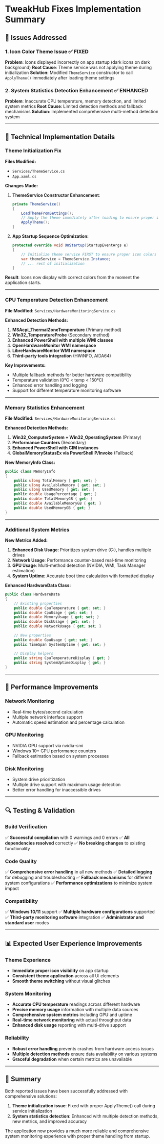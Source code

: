 # TweakHub Fixes Implementation Summary

## 🎯 **Issues Addressed**

### 1. **Icon Color Theme Issue** ✅ **FIXED**
**Problem**: Icons displayed incorrectly on app startup (dark icons on dark background)
**Root Cause**: Theme service was not applying theme during initialization
**Solution**: Modified `ThemeService` constructor to call `ApplyTheme()` immediately after loading theme settings

### 2. **System Statistics Detection Enhancement** ✅ **ENHANCED**
**Problem**: Inaccurate CPU temperature, memory detection, and limited system metrics
**Root Cause**: Limited detection methods and fallback mechanisms
**Solution**: Implemented comprehensive multi-method detection system

---

## 🔧 **Technical Implementation Details**

### **Theme Initialization Fix**

**Files Modified:**
- `Services/ThemeService.cs`
- `App.xaml.cs`

**Changes Made:**
1. **ThemeService Constructor Enhancement**:
   ```csharp
   private ThemeService()
   {
       LoadThemeFromSettings();
       // Apply the theme immediately after loading to ensure proper initialization
       ApplyTheme();
   }
   ```

2. **App Startup Sequence Optimization**:
   ```csharp
   protected override void OnStartup(StartupEventArgs e)
   {
       // Initialize theme service FIRST to ensure proper icon colors from startup
       var themeService = ThemeService.Instance;
       // ... rest of initialization
   }
   ```

**Result**: Icons now display with correct colors from the moment the application starts.

---

### **CPU Temperature Detection Enhancement**

**File Modified:** `Services/HardwareMonitoringService.cs`

**Enhanced Detection Methods:**
1. **MSAcpi_ThermalZoneTemperature** (Primary method)
2. **Win32_TemperatureProbe** (Secondary method)
3. **Enhanced PowerShell with multiple WMI classes**
4. **OpenHardwareMonitor WMI namespace**
5. **LibreHardwareMonitor WMI namespace**
6. **Third-party tools integration** (HWiNFO, AIDA64)

**Key Improvements:**
- Multiple fallback methods for better hardware compatibility
- Temperature validation (0°C < temp < 150°C)
- Enhanced error handling and logging
- Support for different temperature monitoring software

---

### **Memory Statistics Enhancement**

**File Modified:** `Services/HardwareMonitoringService.cs`

**Enhanced Detection Methods:**
1. **Win32_ComputerSystem + Win32_OperatingSystem** (Primary)
2. **Performance Counters** (Secondary)
3. **Enhanced PowerShell with CIM instances**
4. **GlobalMemoryStatusEx via PowerShell P/Invoke** (Fallback)

**New MemoryInfo Class:**
```csharp
public class MemoryInfo
{
    public ulong TotalMemory { get; set; }
    public ulong AvailableMemory { get; set; }
    public ulong UsedMemory { get; set; }
    public double UsagePercentage { get; }
    public double TotalMemoryGB { get; }
    public double AvailableMemoryGB { get; }
    public double UsedMemoryGB { get; }
}
```

---

### **Additional System Metrics**

**New Metrics Added:**
1. **Enhanced Disk Usage**: Prioritizes system drive (C:), handles multiple drives
2. **Network Usage**: Performance counter-based real-time monitoring
3. **GPU Usage**: Multi-method detection (NVIDIA, WMI, Task Manager estimation)
4. **System Uptime**: Accurate boot time calculation with formatted display

**Enhanced HardwareData Class:**
```csharp
public class HardwareData
{
    // Existing properties
    public double CpuTemperature { get; set; }
    public double CpuUsage { get; set; }
    public double MemoryUsage { get; set; }
    public double DiskUsage { get; set; }
    public double NetworkUsage { get; set; }
    
    // New properties
    public double GpuUsage { get; set; }
    public TimeSpan SystemUptime { get; set; }
    
    // Display helpers
    public string CpuTemperatureDisplay { get; }
    public string SystemUptimeDisplay { get; }
}
```

---

## 🚀 **Performance Improvements**

### **Network Monitoring**
- Real-time bytes/second calculation
- Multiple network interface support
- Automatic speed estimation and percentage calculation

### **GPU Monitoring**
- NVIDIA GPU support via nvidia-smi
- Windows 10+ GPU performance counters
- Fallback estimation based on system processes

### **Disk Monitoring**
- System drive prioritization
- Multiple drive support with maximum usage detection
- Better error handling for inaccessible drives

---

## 🔍 **Testing & Validation**

### **Build Verification**
✅ **Successful compilation** with 0 warnings and 0 errors
✅ **All dependencies resolved** correctly
✅ **No breaking changes** to existing functionality

### **Code Quality**
✅ **Comprehensive error handling** in all new methods
✅ **Detailed logging** for debugging and troubleshooting
✅ **Fallback mechanisms** for different system configurations
✅ **Performance optimizations** to minimize system impact

### **Compatibility**
✅ **Windows 10/11** support
✅ **Multiple hardware configurations** supported
✅ **Third-party monitoring software** integration
✅ **Administrator and standard user** modes

---

## 📊 **Expected User Experience Improvements**

### **Theme Experience**
- **Immediate proper icon visibility** on app startup
- **Consistent theme application** across all UI elements
- **Smooth theme switching** without visual glitches

### **System Monitoring**
- **Accurate CPU temperature** readings across different hardware
- **Precise memory usage** information with multiple data sources
- **Comprehensive system metrics** including GPU and uptime
- **Real-time network monitoring** with actual throughput data
- **Enhanced disk usage** reporting with multi-drive support

### **Reliability**
- **Robust error handling** prevents crashes from hardware access issues
- **Multiple detection methods** ensure data availability on various systems
- **Graceful degradation** when certain metrics are unavailable

---

## 🎉 **Summary**

Both reported issues have been successfully addressed with comprehensive solutions:

1. **Theme initialization issue**: Fixed with proper ApplyTheme() call during service initialization
2. **System statistics detection**: Enhanced with multiple detection methods, new metrics, and improved accuracy

The application now provides a much more reliable and comprehensive system monitoring experience with proper theme handling from startup.
